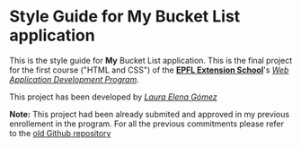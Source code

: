 # Style Guide for My Bucket List application

This is the style guide for **My** Bucket List application. This is the final project for the first course ("HTML and CSS") of the [**EPFL Extension School**](https://exts.epfl.ch/)'s  [*Web Application Development Program*](https://exts.epfl.ch/courses-programs/web-application-development).

This project has been developed by [*Laura Elena Gómez*](https://github.com/elenagoto)

**Note:** This project had been already submited and approved in my previous enrollement in the program. For all the previous commitments please refer to the [old Github repository](https://github.com/epfl-extension-school/project-wad-c1-s13-764)
